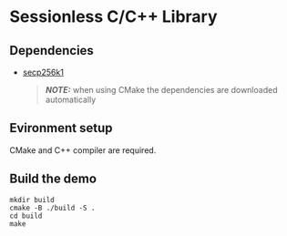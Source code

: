 # Sessionless C/C++ Library

## Dependencies 
* [secp256k1](https://github.com/bitcoin-core/secp256k1)

    > _**NOTE:**_ when using CMake the dependencies are downloaded automatically

## Evironment setup 
CMake and C++ compiler are required.

## Build the demo
```shell
mkdir build
cmake -B ./build -S .
cd build
make
```
